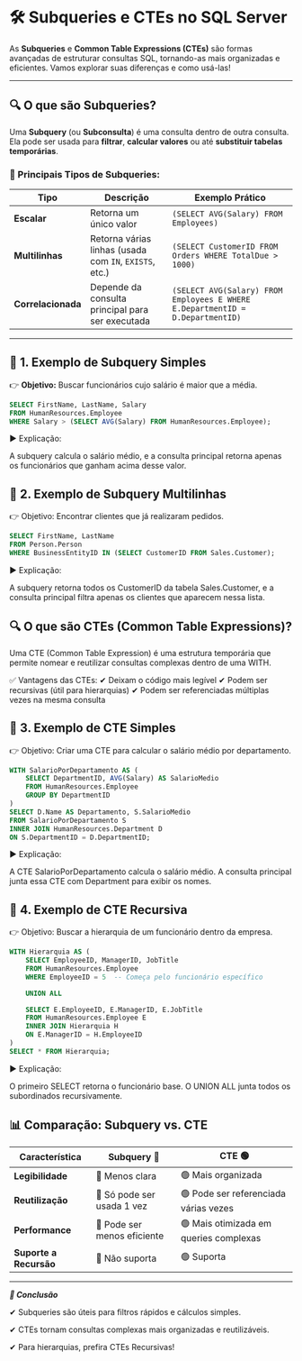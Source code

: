 # 🛠️ Subqueries e CTEs no SQL Server  

As **Subqueries** e **Common Table Expressions (CTEs)** são formas avançadas de estruturar consultas SQL, tornando-as mais organizadas e eficientes. Vamos explorar suas diferenças e como usá-las!  

---

## 🔍 **O que são Subqueries?**  

Uma **Subquery** (ou **Subconsulta**) é uma consulta dentro de outra consulta. Ela pode ser usada para **filtrar**, **calcular valores** ou até **substituir tabelas temporárias**.  

### **📌 Principais Tipos de Subqueries:**  
| Tipo          | Descrição | Exemplo Prático |
|--------------|-----------|----------------|
| **Escalar**   | Retorna um único valor | `(SELECT AVG(Salary) FROM Employees)` |
| **Multilinhas** | Retorna várias linhas (usada com `IN`, `EXISTS`, etc.) | `(SELECT CustomerID FROM Orders WHERE TotalDue > 1000)` |
| **Correlacionada** | Depende da consulta principal para ser executada | `(SELECT AVG(Salary) FROM Employees E WHERE E.DepartmentID = D.DepartmentID)` |

---

## 🔹 **1. Exemplo de Subquery Simples**  

👉 **Objetivo:** Buscar funcionários cujo salário é maior que a média.  

```sql
SELECT FirstName, LastName, Salary
FROM HumanResources.Employee
WHERE Salary > (SELECT AVG(Salary) FROM HumanResources.Employee);
```
▶ Explicação:

A subquery calcula o salário médio, e a consulta principal retorna apenas os funcionários que ganham acima desse valor.

## 🔹 **2. Exemplo de Subquery Multilinhas**
👉 Objetivo: Encontrar clientes que já realizaram pedidos.
```sql
SELECT FirstName, LastName
FROM Person.Person
WHERE BusinessEntityID IN (SELECT CustomerID FROM Sales.Customer);
```
▶ Explicação:

A subquery retorna todos os CustomerID da tabela Sales.Customer, e a consulta principal filtra apenas os clientes que aparecem nessa lista.

## 🔍 **O que são CTEs (Common Table Expressions)?**  
Uma CTE (Common Table Expression) é uma estrutura temporária que permite nomear e reutilizar consultas complexas dentro de uma WITH.

✅ Vantagens das CTEs:
✔ Deixam o código mais legível
✔ Podem ser recursivas (útil para hierarquias)
✔ Podem ser referenciadas múltiplas vezes na mesma consulta

## 🔹 **3. Exemplo de CTE Simples**
👉 Objetivo: Criar uma CTE para calcular o salário médio por departamento.
```sql
WITH SalarioPorDepartamento AS (
    SELECT DepartmentID, AVG(Salary) AS SalarioMedio
    FROM HumanResources.Employee
    GROUP BY DepartmentID
)
SELECT D.Name AS Departamento, S.SalarioMedio
FROM SalarioPorDepartamento S
INNER JOIN HumanResources.Department D
ON S.DepartmentID = D.DepartmentID;
```
▶ Explicação:

A CTE SalarioPorDepartamento calcula o salário médio.
A consulta principal junta essa CTE com Department para exibir os nomes.

## 🔹 **4. Exemplo de CTE Recursiva**
👉 Objetivo: Buscar a hierarquia de um funcionário dentro da empresa.
```sql
WITH Hierarquia AS (
    SELECT EmployeeID, ManagerID, JobTitle
    FROM HumanResources.Employee
    WHERE EmployeeID = 5  -- Começa pelo funcionário específico

    UNION ALL

    SELECT E.EmployeeID, E.ManagerID, E.JobTitle
    FROM HumanResources.Employee E
    INNER JOIN Hierarquia H
    ON E.ManagerID = H.EmployeeID
)
SELECT * FROM Hierarquia;
```
▶ Explicação:

O primeiro SELECT retorna o funcionário base.
O UNION ALL junta todos os subordinados recursivamente.

## 📊 Comparação: Subquery vs. CTE  

| **Característica**       | **Subquery** 🔽 | **CTE** 🟢 |
|--------------------------|----------------|------------|
| **Legibilidade**         | 🔴 Menos clara | 🟢 Mais organizada |
| **Reutilização**         | 🔴 Só pode ser usada 1 vez | 🟢 Pode ser referenciada várias vezes |
| **Performance**          | 🔴 Pode ser menos eficiente | 🟢 Mais otimizada em queries complexas |
| **Suporte a Recursão**   | 🔴 Não suporta | 🟢 Suporta |

---

***🎯 Conclusão***

✔ Subqueries são úteis para filtros rápidos e cálculos simples.

✔ CTEs tornam consultas complexas mais organizadas e reutilizáveis.

✔ Para hierarquias, prefira CTEs Recursivas!